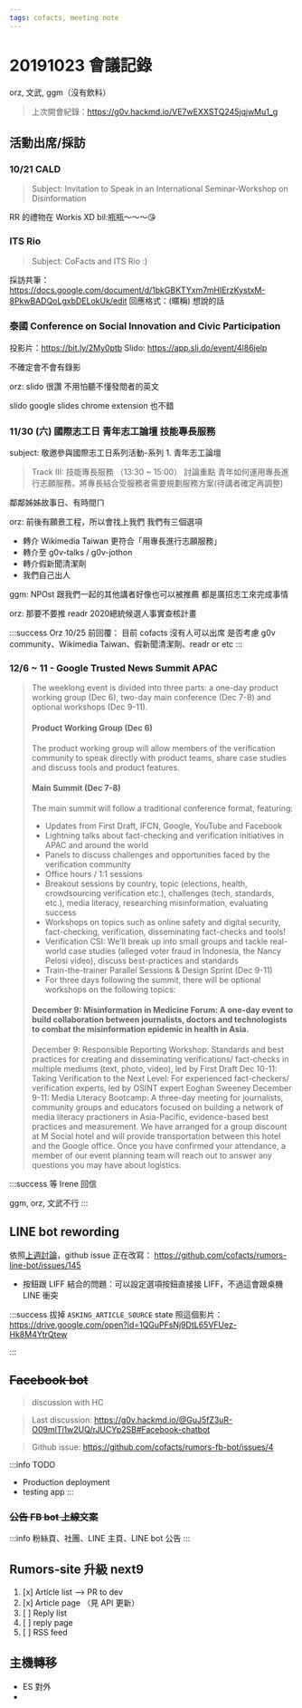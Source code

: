 ```yaml
---
tags: cofacts, meeting note
---
```


20191023 會議記錄
=====
orz, 文武, ggm（沒有飲料）

> 上次開會紀錄：https://g0v.hackmd.io/VE7wEXXSTQ245jqjwMu1_g
> 

## 活動出席/採訪

### 10/21 CALD
> Subject: Invitation to Speak in an International Seminar-Workshop on Disinformation

RR 的禮物在 Workis XD
bil:瓶瓶～～～😘

### ITS Rio
> Subject: CoFacts and ITS Rio :)

採訪共筆：https://docs.google.com/document/d/1bkGBKTYxm7mHIErzKystxM-8PkwBADQoLgxbDELokUk/edit
回應格式：(暱稱) 想說的話

### 泰國 Conference on Social Innovation and Civic Participation

投影片：https://bit.ly/2My0ptb
Slido: https://app.sli.do/event/4l86jelp

不確定會不會有錄影

orz: slido 很讚
不用怕聽不懂發問者的英文

slido google slides chrome extension 也不錯


### 11/30 (六) 國際志工日 青年志工論壇 技能專長服務
subject: 敬邀參與國際志工日系列活動-系列 1. 青年志工論壇

> Track III: 技能專長服務 （13:30 ~ 15:00）
> 討論重點
> 青年如何運用專長進行志願服務，將專長結合受服務者需要規劃服務方案(待講者確定再調整)

鄰鄰姊姊故事日、有時間ㄇ

orz:
前後有願景工程，所以會找上我們
我們有三個選項
- 轉介 Wikimedia Taiwan 更符合「用專長進行志願服務」
- 轉介至 g0v-talks / g0v-jothon
- 轉介假新聞清潔劑
- 我們自己出人

ggm: NPOst 跟我們一起的其他講者好像也可以被推薦
都是廣招志工來完成事情

orz:
那要不要推 readr 2020總統候選人事實查核計畫

:::success
Orz 10/25 前回覆：
目前 cofacts 沒有人可以出席
是否考慮 g0v community、Wikimedia Taiwan、假新聞清潔劑、readr or etc
:::

### 12/6 ~ 11 - Google Trusted News Summit APAC
> The weeklong event is divided into three parts: a one-day product working group (Dec 6), two-day main conference (Dec 7-8) and optional workshops (Dec 9-11).
>
> #### Product Working Group (Dec 6)
> The product working group will allow members of the verification community to speak directly with product teams, share case studies and discuss tools and product features.
>
> #### Main Summit (Dec 7-8)
> The main summit will follow a traditional conference format, featuring:
>
> - Updates from First Draft, IFCN, Google, YouTube and Facebook
> - Lightning talks about fact-checking and verification initiatives in APAC and around the world
> - Panels to discuss challenges and opportunities faced by the verification community
> - Office hours / 1:1 sessions
> - Breakout sessions by country, topic (elections, health, crowdsourcing verification etc.), challenges (tech, standards, etc.), media literacy, researching misinformation, evaluating success
> - Workshops on topics such as online safety and digital security, fact-checking, verification, disseminating fact-checks and tools!
> - Verification CSI: We'll break up into small groups and tackle real-world case studies (alleged voter fraud in Indonesia, the Nancy Pelosi video), discuss best-practices and standards
> - Train-the-trainer Parallel Sessions & Design Sprint (Dec 9-11)
> - For three days following the summit, there will be optional workshops on the following topics:
> 
> #### December 9: Misinformation in Medicine Forum: A  one-day event to build collaboration between journalists, doctors and technologists to combat the misinformation epidemic in health in Asia.
> December 9: Responsible Reporting Workshop: Standards and best practices for creating and disseminating verifications/ fact-checks in multiple mediums (text, photo, video), led by First Draft
> Dec 10-11: Taking Verification to the Next Level: For experienced fact-checkers/ verification experts, led by OSINT expert Eoghan Sweeney
> December 9-11: Media Literacy Bootcamp: A three-day meeting for journalists, community groups and educators focused on building a network of media literacy practioners in Asia-Pacific, evidence-based best practices and measurement.
> We have arranged for a group discount at M Social hotel and will provide transportation between this hotel and the Google office. Once you have confirmed your attendance, a member of our event planning team will reach out to answer any questions you may have about logistics.

:::success
等 Irene 回信

ggm, orz, 文武不行
:::


## LINE bot rewording

依照[上週討論](https://g0v.hackmd.io/VE7wEXXSTQ245jqjwMu1_g#Facebook-bot)，github issue 正在改寫：
https://github.com/cofacts/rumors-line-bot/issues/145

- 按鈕跟 LIFF 結合的問題：可以設定選項按鈕直接接 LIFF，不過這會跟桌機 LINE 衝突

:::success
拔掉 `ASKING_ARTICLE_SOURCE` state
照這個影片：https://drive.google.com/open?id=1QGuPFsNj9DtL65VFUez-Hk8M4YtrQtew


:::


## ~~Facebook bot~~
> discussion with HC

> Last discussion: https://g0v.hackmd.io/@GuJ5fZ3uR-O09mlTi1w2UQ/rJUCYp2SB#Facebook-chatbot

> Github issue: https://github.com/cofacts/rumors-fb-bot/issues/4


:::info
TODO
- Production deployment
- testing app
:::

### ~~公告 FB bot 上線文案~~
:::info
粉絲頁、社團、LINE 主頁、LINE bot 公告
:::

## Rumors-site 升級 next9
1. [x] Article list --> PR to dev
2. [x] Article page （見 API 更新）
3. [ ] Reply list
4. [ ] reply page
5. [ ] RSS feed

## 主機轉移

- ES 對外
- 